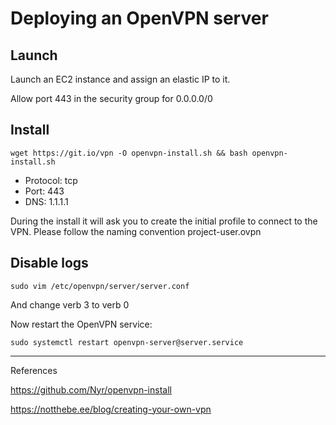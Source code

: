 # Deploying an OpenVPN server

## Launch

Launch an EC2 instance and assign an elastic IP to it.

Allow port 443 in the security group for 0.0.0.0/0

## Install

`wget https://git.io/vpn -O openvpn-install.sh && bash openvpn-install.sh`

- Protocol: tcp
- Port: 443
- DNS: 1.1.1.1

During the install it will ask you to create the initial profile to connect to the VPN. Please follow the naming convention project-user.ovpn

## Disable logs

`sudo vim /etc/openvpn/server/server.conf`

And change verb 3 to verb 0

Now restart the OpenVPN service:

`sudo systemctl restart openvpn-server@server.service`


---

References

https://github.com/Nyr/openvpn-install

https://notthebe.ee/blog/creating-your-own-vpn

